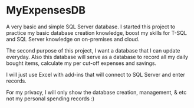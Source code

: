 # MyExpensesDB
A very basic and simple SQL Server database. I started this project to practice my basic database creation knowledge, boost my skills for T-SQL and SQL Server knowledge on on-premises and cloud.

 The second purpose of this project, I want a database that I can update everyday. Also this database will serve as a database to record all my daily bought items, calculate my per cut-off expenses and savings. 
 
 I will just use Excel with add-ins that will connect to SQL Server and enter records.
 
For my privacy, I will only show the database creation, management, & etc not my personal spending records :)

